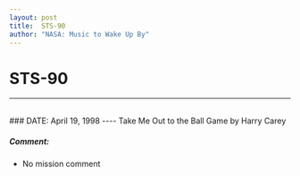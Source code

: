 ```yaml
---
layout: post
title:  STS-90
author: "NASA: Music to Wake Up By"
---
```


# STS-90
----
<br/>
### DATE: April 19, 1998
----
Take Me Out to the Ball Game by Harry Carey

##### Comment:
* No mission comment
